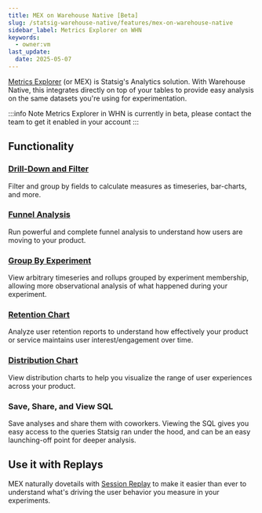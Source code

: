```yaml
---
title: MEX on Warehouse Native [Beta]
slug: /statsig-warehouse-native/features/mex-on-warehouse-native
sidebar_label: Metrics Explorer on WHN
keywords:
  - owner:vm
last_update:
  date: 2025-05-07
---
```


[Metrics Explorer](/product-analytics/overview) (or MEX) is Statsig's Analytics solution. With Warehouse Native, this integrates directly on top of your tables to provide easy analysis on the same datasets you're using for experimentation.


:::info Note
Metrics Explorer in WHN is currently in beta, please contact the team to get it enabled in your account
:::

## Functionality

### [Drill-Down and Filter](/product-analytics/overview)

Filter and group by fields to calculate measures as timeseries, bar-charts, and more.

### [Funnel Analysis](/product-analytics/funnels)

Run powerful and complete funnel analysis to understand how users are moving to your product.

### [Group By Experiment](/product-analytics/drilldown#drilling-down)

View arbitrary timeseries and rollups grouped by experiment membership, allowing more observational analysis of what happened during your experiment.

### [Retention Chart](/product-analytics/drilldown#retention)

Analyze user retention reports to understand how effectively your product or service maintains user interest/engagement over time. 

### [Distribution Chart](/product-analytics/drilldown#distribution)

View distribution charts to help you visualize the range of user experiences across your product. 

### Save, Share, and View SQL

Save analyses and share them with coworkers. Viewing the SQL gives you easy access to the queries Statsig ran under the hood, and can be an easy launching-off point for deeper analysis.

## Use it with Replays

MEX naturally dovetails with [Session Replay](/session-replay/overview) to make it easier than ever to understand what's driving the user behavior you measure in your experiments.
